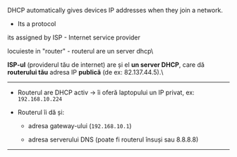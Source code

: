 DHCP automatically gives devices IP addresses when they join a network.

- Its a protocol

its assigned by ISP - Internet service provider

locuieste in "router" - routerul are un server dhcp\

**ISP-ul** (providerul tău de internet) are și el **un server DHCP**, care dă **routerului tău** adresa IP **publică** (de ex: 82.137.44.5).\


---

- Routerul are DHCP activ → îi oferă laptopului un IP privat, ex: `192.168.10.224`
    
- Routerul îi dă și:
    
    - adresa gateway-ului (`192.168.10.1`)
        
    - adresa serverului DNS (poate fi routerul însuși sau 8.8.8.8)


---

